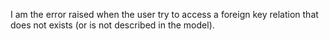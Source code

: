 I am the error raised when the user try to access a foreign key relation that does not exists (or is not described in the model).